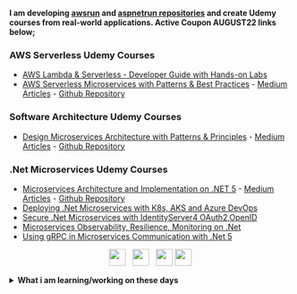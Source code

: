 **I am developing [awsrun](https://github.com/awsrun) and [aspnetrun repositories](https://github.com/aspnetrun) and create Udemy courses from real-world applications. Active Coupon AUGUST22 links below;**

### AWS Serverless Udemy Courses
* [AWS Lambda & Serverless - Developer Guide with Hands-on Labs](https://www.udemy.com/course/aws-lambda-serverless-developer-guide-with-hands-on-labs/?couponCode=AUGUST22)
* [AWS Serverless Microservices with Patterns & Best Practices](https://www.udemy.com/course/aws-serverless-microservices-lambda-eventbridge-sqs-apigateway/?couponCode=AUGUST22) - [Medium Articles](https://medium.com/aws-serverless-microservices-with-patterns-best) - [Github Repository](https://github.com/awsrun/aws-microservices)

### Software Architecture Udemy Courses
* [Design Microservices Architecture with Patterns & Principles](https://www.udemy.com/course/design-microservices-architecture-with-patterns-principles/?couponCode=AUGUST22) - [Medium Articles](https://medium.com/design-microservices-architecture-with-patterns) - [Github Repository](https://github.com/mehmetozkaya/Design-Microservices-Architecture-with-Patterns-Principles)

### .Net Microservices Udemy Courses
* [Microservices Architecture and Implementation on .NET 5](https://www.udemy.com/course/microservices-architecture-and-implementation-on-dotnet/?couponCode=AUGUST22) - [Medium Articles](https://medium.com/aspnetrun) - [Github Repository](https://github.com/aspnetrun/run-aspnetcore-microservices)
* [Deploying .Net Microservices with K8s, AKS and Azure DevOps](https://www.udemy.com/course/deploying-net-microservices-with-k8s-aks-and-azure-devops/?couponCode=AUGUST22)
* [Secure .Net Microservices with IdentityServer4 OAuth2,OpenID](https://www.udemy.com/course/secure-net-microservices-with-identityserver4-oauth2openid/?couponCode=AUGUST22)
* [Microservices Observability, Resilience, Monitoring on .Net](https://www.udemy.com/course/microservices-observability-resilience-monitoring-on-net/?couponCode=AUGUST22)
* [Using gRPC in Microservices Communication with .Net 5](https://www.udemy.com/course/using-grpc-in-microservices-communication-with-net-5/?couponCode=AUGUST22)

<p align='center'>
<a href="https://www.linkedin.com/in/mehmet-ozkaya/"><img height="30" src="https://github.com/singhkshitij/singhkshitij/blob/master/linkedin.png?raw=true"></a>&nbsp;&nbsp;
<a href="https://twitter.com/ezozkme"><img height="30" src="https://github.com/singhkshitij/singhkshitij/blob/master/twitter.png?raw=true"></a>&nbsp;&nbsp;
<a href="mailto:ezozkme@gmail.com"><img height="30" src="https://github.com/singhkshitij/singhkshitij/blob/master/mail.png?raw=true"></a>
<a href="https://aspnetrun.azurewebsites.net/"><img height="30" src="https://github.com/singhkshitij/singhkshitij/blob/master/blog.png?raw=true"></a>
</p>

<details>
 <summary><strong>What i am learning/working on these days</strong></summary>
   - Cloud Native .Net Microservices <br/>
   - Serverless Architecture <br/>
   - Modular Monolithic <br/>
   - Video Editing <br/>   
</details>

